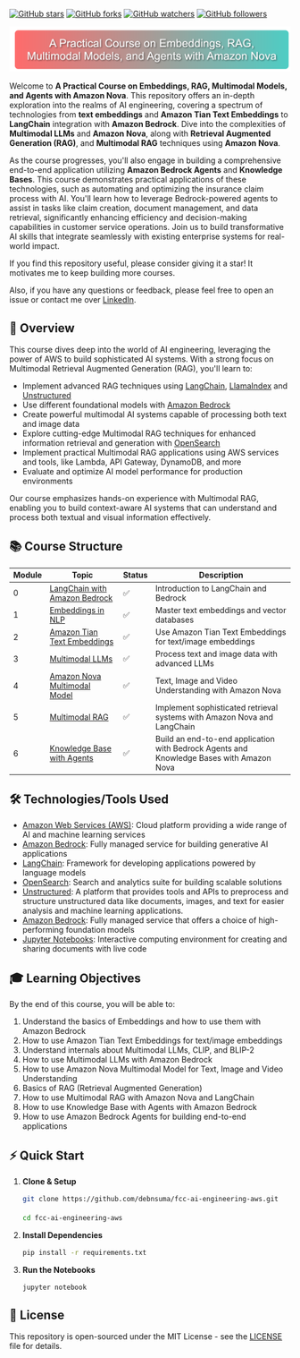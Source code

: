 [![GitHub stars](https://img.shields.io/github/stars/debnsuma/fcc-ai-engineering-aws?color=blue&style=flat-square)](https://github.com/debnsuma/fcc-ai-engineering-aws/stargazers)
[![GitHub forks](https://img.shields.io/github/forks/debnsuma/fcc-ai-engineering-aws?color=green&style=flat-square)](https://github.com/debnsuma/fcc-ai-engineering-aws/network/members)
[![GitHub watchers](https://img.shields.io/github/watchers/debnsuma/fcc-ai-engineering-aws?color=red&style=flat-square)](https://github.com/debnsuma/fcc-ai-engineering-aws/watchers)
[![GitHub followers](https://img.shields.io/github/followers/debnsuma?color=yellow&style=flat-square)](https://github.com/debnsuma?tab=followers)


![Introduction](img/intro.png)

Welcome to **A Practical Course on Embeddings, RAG, Multimodal Models, and Agents with Amazon Nova**. This repository offers an in-depth exploration into the realms of AI engineering, covering a spectrum of technologies from **text embeddings** and **Amazon Tian Text Embeddings** to **LangChain** integration with **Amazon Bedrock**. Dive into the complexities of **Multimodal LLMs** and **Amazon Nova**, along with **Retrieval Augmented Generation (RAG)**, and **Multimodal RAG** techniques using **Amazon Nova**. 

As the course progresses, you'll also engage in building a comprehensive end-to-end application utilizing **Amazon Bedrock Agents** and **Knowledge Bases**. This course demonstrates practical applications of these technologies, such as automating and optimizing the insurance claim process with AI. You'll learn how to leverage Bedrock-powered agents to assist in tasks like claim creation, document management, and data retrieval, significantly enhancing efficiency and decision-making capabilities in customer service operations. Join us to build transformative AI skills that integrate seamlessly with existing enterprise systems for real-world impact.

If you find this repository useful, please consider giving it a star! It motivates me to keep building more courses. 

Also, if you have any questions or feedback, please feel free to open an issue or contact me over [LinkedIn](https://www.linkedin.com/in/suman-d/). 


## 🎯 Overview

This course dives deep into the world of AI engineering, leveraging the power of AWS to build sophisticated AI systems. With a strong focus on Multimodal Retrieval Augmented Generation (RAG), you'll learn to:

- Implement advanced RAG techniques using [LangChain](https://python.langchain.com/), [LlamaIndex](https://www.llamaindex.ai/) and [Unstructured](https://unstructured.io/)
- Use different foundational models with [Amazon Bedrock](https://aws.amazon.com/bedrock/)
- Create powerful multimodal AI systems capable of processing both text and image data
- Explore cutting-edge Multimodal RAG techniques for enhanced information retrieval and generation with [OpenSearch](https://aws.amazon.com/opensearch-service/)
- Implement practical Multimodal RAG applications using AWS services and tools, like Lambda, API Gateway, DynamoDB, and more
- Evaluate and optimize AI model performance for production environments

Our course emphasizes hands-on experience with Multimodal RAG, enabling you to build context-aware AI systems that can understand and process both textual and visual information effectively.

## 📚 Course Structure

| Module | Topic | Status | Description |
|--------|-------|--------|-------------|
| 0 | [LangChain with Amazon Bedrock](00-langchain-bedrock) | ✅ | Introduction to LangChain and Bedrock |
| 1 | [Embeddings in NLP](01-embeddings) | ✅ | Master text embeddings and vector databases |
| 2 | [Amazon Tian Text Embeddings](01-embeddings/embeddings-with-bedrock.ipynb) | ✅ | Use Amazon Tian Text Embeddings for text/image embeddings |
| 3 | [Multimodal LLMs](02-multimodal-llm) | ✅ | Process text and image data with advanced LLMs |
| 4 | [Amazon Nova Multimodal Model](02-multimodal-llm/01_Amazon_Nova.ipynb) | ✅ | Text, Image and Video Understanding with Amazon Nova |
| 5 | [Multimodal RAG](03-multimodal-rag) | ✅ | Implement sophisticated retrieval systems with Amazon Nova and LangChain |
| 6 | [Knowledge Base with Agents](04-knowledge-base-agents) | ✅ | Build an end-to-end application with Bedrock Agents and Knowledge Bases with Amazon Nova |

## 🛠 Technologies/Tools Used

- [Amazon Web Services (AWS)](https://aws.amazon.com/): Cloud platform providing a wide range of AI and machine learning services
- [Amazon Bedrock](https://aws.amazon.com/bedrock/): Fully managed service for building generative AI applications
- [LangChain](https://python.langchain.com/): Framework for developing applications powered by language models
- [OpenSearch](https://aws.amazon.com/opensearch-service/): Search and analytics suite for building scalable solutions
- [Unstructured](https://unstructured.io/): A platform that provides tools and APIs to preprocess and structure unstructured data like documents, images, and text for easier analysis and machine learning applications.
- [Amazon Bedrock](https://aws.amazon.com/bedrock/): Fully managed service that offers a choice of high-performing foundation models
- [Jupyter Notebooks](https://jupyter.org/): Interactive computing environment for creating and sharing documents with live code

## 🎓 Learning Objectives

By the end of this course, you will be able to:

1. Understand the basics of Embeddings and how to use them with Amazon Bedrock
2. How to use Amazon Tian Text Embeddings for text/image embeddings
3. Understand internals about Multimodal LLMs, CLIP, and BLIP-2
4. How to use Multimodal LLMs with Amazon Bedrock
5. How to use Amazon Nova Multimodal Model for Text, Image and Video Understanding
6. Basics of RAG (Retrieval Augmented Generation)
7. How to use Multimodal RAG with Amazon Nova and LangChain
8. How to use Knowledge Base with Agents with Amazon Bedrock
9. How to use Amazon Bedrock Agents for building end-to-end applications

## ⚡ Quick Start

1. **Clone & Setup**
   ```bash
   git clone https://github.com/debnsuma/fcc-ai-engineering-aws.git

   cd fcc-ai-engineering-aws
   ```

2. **Install Dependencies**
   ```bash
   pip install -r requirements.txt
   ```

3. **Run the Notebooks**
   ```bash
   jupyter notebook
   ```


## 📝 License

This repository is open-sourced under the MIT License - see the [LICENSE](LICENSE) file for details.

